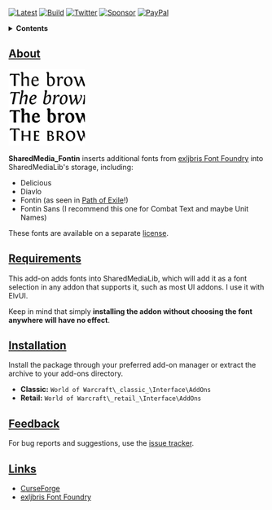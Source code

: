 [![Latest][Badge-Latest]][Latest]
[![Build][SVG-Build]][Build]
[![Twitter][SVG-Twitter]][Twitter]
[![Sponsor][SVG-Sponsor]][Sponsor]
[![PayPal][SVG-PayPal]][PayPal]

<details>
<summary><strong>Contents</strong></summary><p>

- [About](#About "Go to About")
- [Requirements](#Requirements "Go to Requirements")
- [Installation](#Installation "Go to Installation")
- [Feedback](#Feedback "Go to Feedback")
- [Links](#Links "Go to Links")

</p>
</details>

## [About][Top]

<img src=".docs/Logo.png" width="150" alt="Logo">

**SharedMedia_Fontin** inserts additional fonts from [exljbris Font Foundry][exljbris] into SharedMediaLib's storage, including:
- Delicious
- Diavlo
- Fontin (as seen in [Path of Exile](https://www.pathofexile.com/forum/view-thread/52060)!)
- Fontin Sans (I recommend this one for Combat Text and maybe Unit Names)

These fonts are available on a separate [license](https://www.exljbris.com/eula.html).

## [Requirements][Top]

This add-on adds fonts into SharedMediaLib, which will add it as a font selection in any addon that supports it, such as most UI addons. I use it with ElvUI.

Keep in mind that simply **installing the addon without choosing the font anywhere will have no effect**.

## [Installation][Top]

Install the package through your preferred add-on manager or extract the archive to your add-ons directory.

- **Classic:** `World of Warcraft\_classic_\Interface\AddOns`
- **Retail:** `World of Warcraft\_retail_\Interface\AddOns`

## [Feedback][Top]

For bug reports and suggestions, use the [issue tracker].

## [Links][Top]

- [CurseForge][CurseForge]
- [exljbris Font Foundry][exljbris]

[Links]: #

[Latest]: https://github.com/dlecina/SharedMedia_Fontin/releases (Latest Release)
[Build]: https://github.com/dlecina/SharedMedia_Fontin/actions?query=workflow%3ARelease (Build Status)
[Twitter]: https://twitter.com/alllucky7s (Follow on Twitter)
[Sponsor]: https://github.com/sponsors/dlecina (Sponsor on GitHub)
[PayPal]: https://www.paypal.me/dlecina (Donate via PayPal)

[World of Warcraft]: https://worldofwarcraft.com (World of Warcraft)

[Issue Tracker]: https://github.com/dlecina/SharedMedia_Fontin/issues (Report an Issue)

[CurseForge]: https://www.curseforge.com/wow/addons/sharedmedia_fontin (View on CurseForge)
[GitHub]: https://github.com/dlecina/SharedMedia_Fontin (View on GitHub)

[exljbris]: https://www.exljbris.com/ (exljbris Font Foundry)

[Top]: #Top (Top of the Page)

[Images]: #

[Badge-Latest]: https://img.shields.io/github/v/release/dlecina/SharedMedia_Fontin?include_prereleases&label=Latest&style=flat-square
[SVG-Build]: https://img.shields.io/github/workflow/status/dlecina/SharedMedia_Fontin/Release?label=Build&logo=github&logoColor=fff&style=flat-square
[SVG-Twitter]: https://img.shields.io/badge/Twitter-1DA1F2?logo=twitter&logoColor=fff&style=flat-square
[SVG-Sponsor]: https://img.shields.io/badge/Sponsor-555?logo=github&logoColor=fff&style=flat-square
[SVG-PayPal]: https://img.shields.io/endpoint?url=https://www.stormfx.com/img/svg/paypal.json
